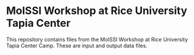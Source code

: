 # MolSSI Workshop at Rice University Tapia Center

This repository contains files from the MolSSI Workshop at Rice University Tapia Center Camp. These are input and output data files.
